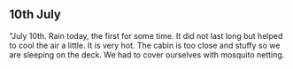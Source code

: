## 10th July

"July 10th. Rain today, the first for some time. It did not last long but helped to cool the air a little. It is very hot. The cabin is too close and stuffy so we are sleeping on the deck. We had to cover ourselves with mosquito netting.
